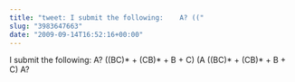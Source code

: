 ```yaml
---
title: "tweet: I submit the following:    A? (("
slug: "3983647663"
date: "2009-09-14T16:52:16+00:00"
---
```

I submit the following:    A? ((BC)* + (CB)* + B + C) (A ((BC)* + (CB)* + B + C) A?
